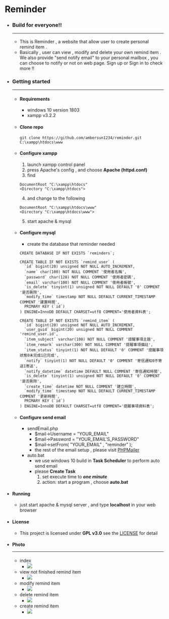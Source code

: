 # Reminder

+ ### Build for everyone!!<hr>
    + This is Reminder , a website that allow user to create personal remind item .
    + Basically , user can view , modify and delete your own remind item . We also provide "send notify email" to your personal mailbox , you can choose to notify or not on web page. Sign up or Sign in to check more !!

+ ### Getting started<hr>
    + #### Requirements
        + windows 10 version 1803
        + xampp v3.2.2

    + #### Clone repo
        ```shell=1
        git clone https://github.com/ambersun1234/reminder.git C:\xampp\htdocs\www
        ```

    + #### Configure xampp
        1. launch xampp control panel
        2. press Apache's config , and choose **Apache (httpd.conf)**
        3. find
        ```=1
        DocumentRoot "C:\xampp\htdocs"
        <Directory "C:\xampp\htdocs">
        ```
        4. and change to the following
        ```=1
        DocumentRoot "C:\xampp\htdocs\www"
        <Directory "C:\xampp\htdocs\www">
        ```
        5. start apache & mysql

	+ #### Configure mysql
        + create the database that reminder needed
        ```=1
        CREATE DATABASE IF NOT EXISTS `reminders`;

        CREATE TABLE IF NOT EXISTS `remind_user` (
          `id` bigint(20) unsigned NOT NULL AUTO_INCREMENT,
          `name` char(100) NOT NULL COMMENT '使用者名稱',
          `password` char(128) NOT NULL COMMENT '使用者密碼',
          `email` varchar(100) NOT NULL COMMENT '使用者帳號',
          `is_delete` tinyint(1) unsigned NOT NULL DEFAULT '0' COMMENT '是否刪除',
          `modify_time` timestamp NOT NULL DEFAULT CURRENT_TIMESTAMP COMMENT '建置時間',
          PRIMARY KEY (`id`)
        ) ENGINE=InnoDB DEFAULT CHARSET=utf8 COMMENT='使用者資料表';

        CREATE TABLE IF NOT EXISTS `remind_item` (
          `id` bigint(20) unsigned NOT NULL AUTO_INCREMENT,
          `user_guid` bigint(20) unsigned NOT NULL COMMENT 'remind_user.id',
          `item_subject` varchar(100) NOT NULL COMMENT '提醒事項主題',
          `item_remark` varchar(300) NOT NULL COMMENT '提醒事項備註',
          `item_status` tinyint(1) NOT NULL DEFAULT '0' COMMENT '提醒事項狀態0未完成1已完成',
          `notify` tinyint(1) NOT NULL DEFAULT '0' COMMENT '寄信通知0不寄送1寄送',
          `notify_datetime` datetime DEFAULT NULL COMMENT '寄信通知時間',
          `is_delete` tinyint(1) unsigned NOT NULL DEFAULT '0' COMMENT '是否刪除',
          `create_time` datetime NOT NULL COMMENT '建立時間',
          `modify_time` timestamp NOT NULL DEFAULT CURRENT_TIMESTAMP COMMENT '更新時間',
          PRIMARY KEY (`id`)
        ) ENGINE=InnoDB DEFAULT CHARSET=utf8 COMMENT='提醒事項資料表';
        ```

    + #### Configure send email
        + sendEmail.php
            + $mail->Username = "YOUR_EMAIL"
            + $mail->Password = "YOUR_EMAIL'S_PASSWORD"
            + $mail->setFrom( "YOUR_EMAIL" , "reminder" );
            + the rest of the email setup , please visit [PHPMailer](https://github.com/PHPMailer/PHPMailer)
        + auto.bat
            + we use windows 10 build in **Task Scheduler** to perform auto send email
            + please **Create Task**
                1. set execute time to ***one minute***
                2. action: start a program , choose **auto.bat**

+ #### Running
    + just start apache & mysql server , and type **localhost** in your web browser

+ #### License
    + This project is licensed under **GPL v3.0** see the [LICENSE](https://github.com/ambersun1234/reminder/blob/master/LICENSE) for detail

+ #### Photo<hr>
    + index
        + ![](https://i.imgur.com/cuvdYJA.jpg)
    + view not finished remind item
        + ![](https://i.imgur.com/97aKto1.jpg)
    + modify remind item
        + ![](https://i.imgur.com/tBTjzwq.jpg)
    + delete remind item
        + ![](https://i.imgur.com/pssq7UD.jpg)
    + create remind item
        + ![](https://i.imgur.com/jPfzvc8.jpg)
